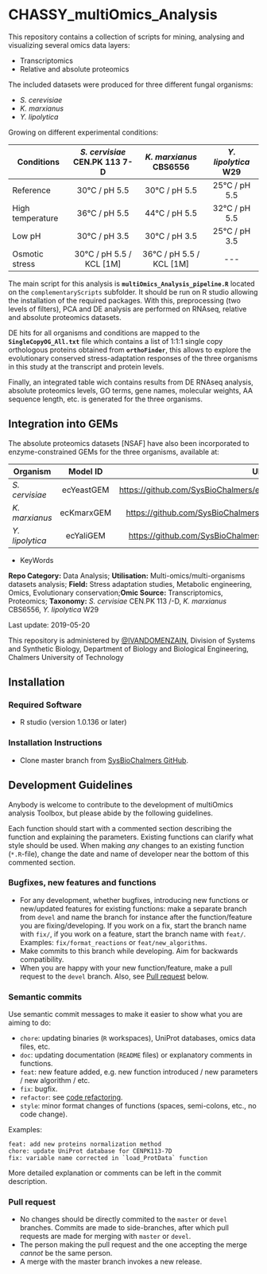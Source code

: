 # CHASSY_multiOmics_Analysis
This repository contains a collection of scripts for mining, analysing and visualizing several omics data layers:
- Transcriptomics
- Relative and absolute proteomics

The included datasets were produced for three different fungal organisms:
- *S. cerevisiae*
- *K. marxianus*
- *Y. lipolytica*

Growing on different experimental conditions:

| Conditions | *S. cervisiae* CEN.PK 113 7-D |	*K. marxianus* CBS6556 |	*Y. lipolytica* W29 
| ------------- |:-------------:|:-------------:|:-------------:|
| Reference |	30°C / pH 5.5 |	30°C / pH 5.5 |	25°C / pH 5.5 |
| High temperature |	36°C / pH 5.5 |	44°C / pH 5.5 |	32°C / pH 5.5 |
| Low pH |	30°C / pH 3.5 |	30°C / pH 3.5 |	25°C / pH 3.5 |
| Osmotic stress |	30°C / pH 5.5 / KCL [1M] |	36°C / pH 5.5 / KCL [1M] |	--- |


The main script for this analysis is **`multiOmics_Analysis_pipeline.R`** located on the `complementaryScripts` subfolder. It should be run on R studio allowing the installation of the required packages. With this, preprocessing (two levels of filters), PCA and DE analysis are performed on RNAseq, relative and absolute proteomics datasets. 

DE hits for all organisms and conditions are mapped to the **`SingleCopyOG_All.txt`** file which contains a list of 1:1:1 single copy orthologous proteins obtained from **`orthoFinder`**, this allows to explore the evolutionary conserved stress-adaptation responses of the three organisms in this study at the transcript and protein levels. 

Finally, an integrated table wich contains results from DE RNAseq analysis, absolute proteomics levels, GO terms, gene names, molecular weights, AA sequence length, etc. is generated for the three organisms. 

## Integration into GEMs
The absolute proteomics datasets [NSAF] have also been incorporated to enzyme-constrained GEMs for the three organisms, available at:

| Organism | Model ID |	URL |
| ------------- |:-------------:|:-------------:|
| *S. cervisiae* |	ecYeastGEM |	https://github.com/SysBioChalmers/ecModels/tree/chore/updateYeastGEM |
| *K. marxianus* |	ecKmarxGEM |	https://github.com/SysBioChalmers/ecModels/tree/chore/updateKmarx |
| *Y. lipolytica* |	ecYaliGEM |	https://github.com/SysBioChalmers/ecModels/tree/chore/update_iYali |


- KeyWords

**Repo Category:** Data Analysis; **Utilisation:** Multi-omics/multi-organisms datasets analysis; **Field:** Stress adaptation studies, Metabolic engineering, Omics, Evolutionary conservation;**Omic Source:** Transcriptomics, Proteomics; **Taxonomy:** *S. cervisiae* CEN.PK 113 /-D,	*K. marxianus* CBS6556, *Y. lipolytica* W29  

Last update: 2019-05-20


This repository is administered by [@IVANDOMENZAIN](https://github.com/IVANDOMENZAIN), Division of Systems and Synthetic Biology, Department of Biology and Biological Engineering, Chalmers University of Technology

## Installation
### Required Software
- R studio (version 1.0.136 or later)
### Installation Instructions
* Clone master branch from [SysBioChalmers GitHub](https://github.com/SysBioChalmers/CHASSY_multiOmics_Analysis).

## Development Guidelines

Anybody is welcome to contribute to the development of multiOmics analysis Toolbox, but please abide by the following guidelines.

Each function should start with a commented section describing the function and explaining the parameters. Existing functions can clarify what style should be used. When making *any* changes to an existing function (`*.R`-file), change the date and name of developer near the bottom of this commented section.

### Bugfixes, new features and functions
* For any development, whether bugfixes, introducing new functions or new/updated features for existing functions: make a separate branch from `devel` and name the branch for instance after the function/feature you are fixing/developing. If you work on a fix, start the branch name with `fix/`, if you work on a feature, start the branch name with `feat/`. Examples: `fix/format_reactions` or `feat/new_algorithms`.
* Make commits to this branch while developing. Aim for backwards compatibility.
* When you are happy with your new function/feature, make a pull request to the `devel` branch. Also, see [Pull request](#pull-request) below.

### Semantic commits
Use semantic commit messages to make it easier to show what you are aiming to do:
* `chore`: updating binaries (`R` workspaces), UniProt databases, omics data files, etc.
* `doc`: updating documentation (`README` files) or explanatory comments in functions.
* `feat`: new feature added, e.g. new function introduced / new parameters / new algorithm / etc.
* `fix`: bugfix.
* `refactor`: see [code refactoring](https://en.wikipedia.org/wiki/Code_refactoring).
* `style`: minor format changes of functions (spaces, semi-colons, etc., no code change).

Examples:
```
feat: add new proteins normalization method
chore: update UniProt database for CENPK113-7D
fix: variable name corrected in `load_ProtData` function
```
More detailed explanation or comments can be left in the commit description.

### Pull request
* No changes should be directly commited to the `master` or `devel` branches. Commits are made to side-branches, after which pull requests are made for merging with `master` or `devel`.
* The person making the pull request and the one accepting the merge _cannot_ be the same person.
* A merge with the master branch invokes a new release.


